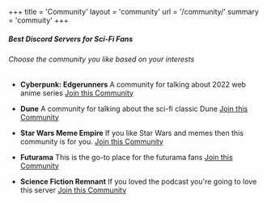 +++
title = 'Community'
layout = 'community'
url = '/community/'
summary = 'commuity'
+++

<!-- ## join thefirst discord link
[Join the Server](https://discord.gg/DQrrG9uv)

[[profileMode.buttons]]
name = "Join the network"
url = "https://discord.gg/DQrrG9uv" -->

##### Best Discord Servers for Sci-Fi Fans
###### Choose the community you like based on your interests

- **Cyberpunk: Edgerunners**
    A community for talking about 2022 web anime series
    [Join this Community](https://discord.gg/jwbJTtps)

- **Dune**
    A community for talking about the sci-fi classic Dune
    [Join this Community](https://discord.gg/rsTKywNZ)

- **Star Wars Meme Empire**
    If you like Star Wars and memes then this community is for you.
    [Join this Community](https://discord.gg/BRJBZR4T)

- **Futurama**
    This is the go-to place for the futurama fans
    [Join this Community](https://discord.gg/d7N8Bsjy)

- **Science Fiction Remnant**
    If you loved the podcast you're going to love this server
    [Join this Community](https://discord.gg/NJxbcmNF)


